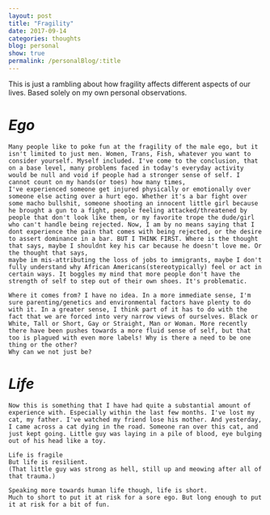 ```yaml
---
layout: post
title: "Fragility"
date: 2017-09-14
categories: thoughts 
blog: personal
show: true
permalink: /personalBlog/:title
---
```


This is just a rambling about how fragility affects different aspects of our lives. Based solely on my own personal observations.

# *Ego* #

    Many people like to poke fun at the fragility of the male ego, but it isn't limited to just men. Women, Trans, Fish, whatever you want to consider yourself. Myself included. I've come to the conclusion, that on a base level, many problems faced in today's everyday activity would be null and void if people had a stronger sense of self. I cannot count on my hands(or toes) how many times,
    I've experienced someone get injured physically or emotionally over someone else acting over a hurt ego. Whether it's a bar fight over some macho bullshit, someone shooting an innocent little girl because he brought a gun to a fight, people feeling attacked/threatened by people that don't look like them, or my favorite trope the dude/girl who can't handle being rejected. Now, I am by no means saying that I dont experience the pain that comes with being rejected, or the desire to assert dominance in a bar. BUT I THINK FIRST. Where is the thought that says, maybe I shouldnt key his car because he doesn't love me. Or the thought that says,
    maybe im mis-attributing the loss of jobs to immigrants, maybe I don't fully understand why African Americans(stereotypically) feel or act in certain ways. It boggles my mind that more people don't have the strength of self to step out of their own shoes. It's problematic.

    Where it comes from? I have no idea. In a more immediate sense, I'm sure parenting/genetics and environmental factors have plenty to do with it. In a greater sense, I think part of it has to do with the fact that we are forced into very narrow views of ourselves. Black or White, Tall or Short, Gay or Straight, Man or Woman. More recently there have been pushes towards a more fluid sense of self, but that too is plagued with even more labels! Why is there a need to be one thing or the other?
    Why can we not just be? 

# *Life* #

    Now this is something that I have had quite a substantial amount of experience with. Especially within the last few months. I've lost my cat, my father. I've watched my friend lose his mother. And yesterday, I came across a cat dying in the road. Someone ran over this cat, and just kept going. Little guy was laying in a pile of blood, eye bulging out of his head like a toy.

    Life is fragile
    But life is resilient.
    (That little guy was strong as hell, still up and meowing after all of that trauma.)

    Speaking more towards human life though, life is short.
    Much to short to put it at risk for a sore ego. But long enough to put it at risk for a bit of fun.


